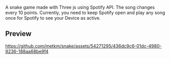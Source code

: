 A snake game made with Three js using Spotify API. The song changes every 10 points. Currently, you need to keep Spotify open and play any song once for Spotify to see your Device as active.

## Preview
https://github.com/metkm/snake/assets/54271295/436dc9c6-01dc-4980-9236-188aa68be9f4


